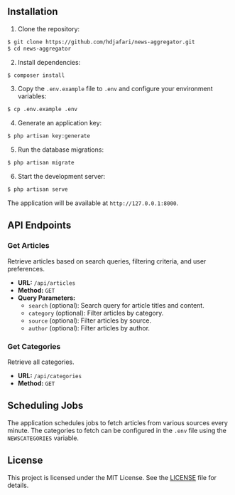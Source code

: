 ## Installation

1. Clone the repository:

```bash
$ git clone https://github.com/hdjafari/news-aggregator.git
$ cd news-aggregator
```

2. Install dependencies:

```bash
$ composer install
```

3. Copy the `.env.example` file to `.env` and configure your environment variables:

```bash
$ cp .env.example .env
```

4. Generate an application key:

```bash
$ php artisan key:generate
```

5. Run the database migrations:

```bash
$ php artisan migrate
```

6. Start the development server:

```bash
$ php artisan serve
```

The application will be available at `http://127.0.0.1:8000`.

## API Endpoints

### Get Articles

Retrieve articles based on search queries, filtering criteria, and user preferences.

- **URL:** `/api/articles`
- **Method:** `GET`
- **Query Parameters:**
  - `search` (optional): Search query for article titles and content.
  - `category` (optional): Filter articles by category.
  - `source` (optional): Filter articles by source.
  - `author` (optional): Filter articles by author.

### Get Categories

Retrieve all categories.

- **URL:** `/api/categories`
- **Method:** `GET`

## Scheduling Jobs

The application schedules jobs to fetch articles from various sources every minute. The categories to fetch can be configured in the `.env` file using the `NEWSCATEGORIES` variable.

## License

This project is licensed under the MIT License. See the [LICENSE](LICENSE) file for details.

